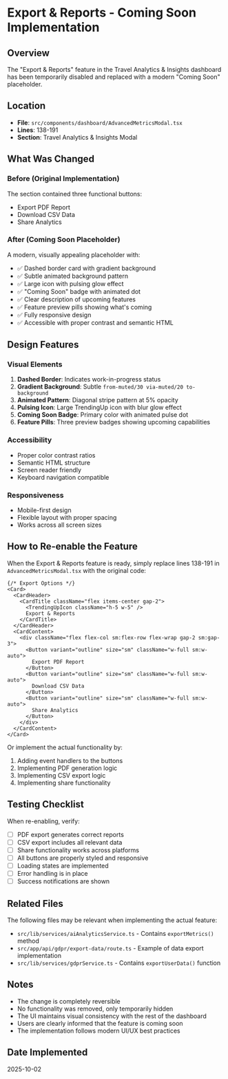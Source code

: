 # Export & Reports - Coming Soon Implementation

## Overview
The "Export & Reports" feature in the Travel Analytics & Insights dashboard has been temporarily disabled and replaced with a modern "Coming Soon" placeholder.

## Location
- **File**: `src/components/dashboard/AdvancedMetricsModal.tsx`
- **Lines**: 138-191
- **Section**: Travel Analytics & Insights Modal

## What Was Changed

### Before (Original Implementation)
The section contained three functional buttons:
- Export PDF Report
- Download CSV Data
- Share Analytics

### After (Coming Soon Placeholder)
A modern, visually appealing placeholder with:
- ✅ Dashed border card with gradient background
- ✅ Subtle animated background pattern
- ✅ Large icon with pulsing glow effect
- ✅ "Coming Soon" badge with animated dot
- ✅ Clear description of upcoming features
- ✅ Feature preview pills showing what's coming
- ✅ Fully responsive design
- ✅ Accessible with proper contrast and semantic HTML

## Design Features

### Visual Elements
1. **Dashed Border**: Indicates work-in-progress status
2. **Gradient Background**: Subtle `from-muted/30 via-muted/20 to-background`
3. **Animated Pattern**: Diagonal stripe pattern at 5% opacity
4. **Pulsing Icon**: Large TrendingUp icon with blur glow effect
5. **Coming Soon Badge**: Primary color with animated pulse dot
6. **Feature Pills**: Three preview badges showing upcoming capabilities

### Accessibility
- Proper color contrast ratios
- Semantic HTML structure
- Screen reader friendly
- Keyboard navigation compatible

### Responsiveness
- Mobile-first design
- Flexible layout with proper spacing
- Works across all screen sizes

## How to Re-enable the Feature

When the Export & Reports feature is ready, simply replace lines 138-191 in `AdvancedMetricsModal.tsx` with the original code:

```tsx
{/* Export Options */}
<Card>
  <CardHeader>
    <CardTitle className="flex items-center gap-2">
      <TrendingUpIcon className="h-5 w-5" />
      Export & Reports
    </CardTitle>
  </CardHeader>
  <CardContent>
    <div className="flex flex-col sm:flex-row flex-wrap gap-2 sm:gap-3">
      <Button variant="outline" size="sm" className="w-full sm:w-auto">
        Export PDF Report
      </Button>
      <Button variant="outline" size="sm" className="w-full sm:w-auto">
        Download CSV Data
      </Button>
      <Button variant="outline" size="sm" className="w-full sm:w-auto">
        Share Analytics
      </Button>
    </div>
  </CardContent>
</Card>
```

Or implement the actual functionality by:
1. Adding event handlers to the buttons
2. Implementing PDF generation logic
3. Implementing CSV export logic
4. Implementing share functionality

## Testing Checklist

When re-enabling, verify:
- [ ] PDF export generates correct reports
- [ ] CSV export includes all relevant data
- [ ] Share functionality works across platforms
- [ ] All buttons are properly styled and responsive
- [ ] Loading states are implemented
- [ ] Error handling is in place
- [ ] Success notifications are shown

## Related Files

The following files may be relevant when implementing the actual feature:
- `src/lib/services/aiAnalyticsService.ts` - Contains `exportMetrics()` method
- `src/app/api/gdpr/export-data/route.ts` - Example of data export implementation
- `src/lib/services/gdprService.ts` - Contains `exportUserData()` function

## Notes

- The change is completely reversible
- No functionality was removed, only temporarily hidden
- The UI maintains visual consistency with the rest of the dashboard
- Users are clearly informed that the feature is coming soon
- The implementation follows modern UI/UX best practices

## Date Implemented
2025-10-02

